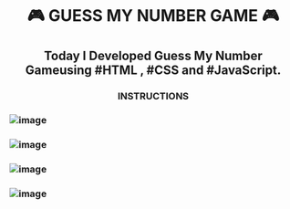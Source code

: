 <h1 align="center">🎮 GUESS MY NUMBER GAME 🎮</h1>

<h2 align="center"> Today I Developed Guess My Number Gameusing #HTML , #CSS and #JavaScript.</h2>

<h3 align="center">INSTRUCTIONS</h3>

<h3  Enter Your Mode i.e #Easy ,#Medium , #Hard</h3>
   
![image](https://github.com/Piyushhh11/Internpe_Task4_GuessMyNumber/assets/113534923/ecfa15d9-81bb-4b04-94fc-6fe6ec9c885c)

<h3  Enter your guess </h3>
   
   ![image](https://github.com/Piyushhh11/Internpe_Task4_GuessMyNumber/assets/113534923/029210fb-028f-48de-93a2-24fe2fc7b7c0)

<h3  See if your guess is too high or too low</h3>
   
   ![image](https://github.com/Piyushhh11/Internpe_Task4_GuessMyNumber/assets/113534923/d067bf6c-2a85-4609-bf93-ccf689cae071)

<h3 Change your guess </h3>
<h3 The app will tell you when you are right.</h3>
   
   ![image](https://github.com/Piyushhh11/Internpe_Task4_GuessMyNumber/assets/113534923/417f8144-e19b-4ed8-82b5-42f23d580a46)
